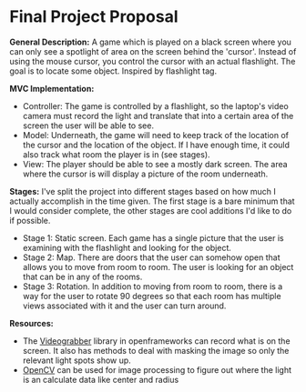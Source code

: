 # Final Project Proposal
**General Description:**  A game which is played on a black screen where you can only see a spotlight of area on the screen behind the 'cursor'. Instead of using the mouse cursor, you control the cursor with an actual flashlight. The goal is to locate some object. Inspired by flashlight tag.

**MVC Implementation:** 
* Controller: The game is controlled by a flashlight, so the laptop's video camera must record the light and translate that into a certain area of the screen the user will be able to see.
* Model: Underneath, the game will need to keep track of the location of the cursor and the location of the object. If I have enough time, it could also track what room the player is in (see stages).
* View: The player should be able to see a mostly dark screen. The area where the cursor is will display a picture of the room underneath.

**Stages:**  I've split the project into different stages based on how much I actually accomplish in the time given. The first stage is a bare minimum that I would consider complete, the other stages are cool additions I'd like to do if possible.
* Stage 1: Static screen. Each game has a single picture that the user is examining with the flashlight and looking for the object.
* Stage 2: Map. There are doors that the user can somehow open that allows you to move from room to room. The user is looking for an object that can be in any of the rooms.
* Stage 3: Rotation. In addition to moving from room to room, there is a way for the user to rotate 90 degrees so that each room has multiple views associated with it and the user can turn around.

**Resources:** 
* The [Videograbber](https://openframeworks.cc/documentation/video/) library in openframeworks can record what is on the screen. It also has methods to deal with masking the image so only the relevant light spots show up.
* [OpenCV](https://opencv.org/) can be used for image processing to figure out where the light is an calculate data like center and radius
